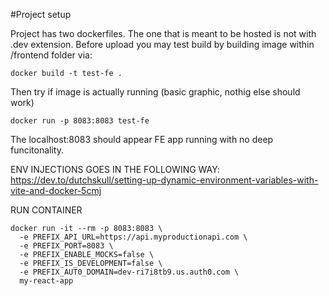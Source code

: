 #Project setup

Project has two dockerfiles. The one that is meant to be hosted is not with .dev extension.
Before upload you may test build by building image within /frontend folder via:

```
docker build -t test-fe .
```

Then try if image is actually running (basic graphic, nothig else should work)

```
docker run -p 8083:8083 test-fe
```

The localhost:8083 should appear FE app running with no deep funcitonality.

ENV INJECTIONS GOES IN THE FOLLOWING WAY: https://dev.to/dutchskull/setting-up-dynamic-environment-variables-with-vite-and-docker-5cmj

RUN CONTAINER

```
docker run -it --rm -p 8083:8083 \
  -e PREFIX_API_URL=https://api.myproductionapi.com \
  -e PREFIX_PORT=8083 \
  -e PREFIX_ENABLE_MOCKS=false \
  -e PREFIX_IS_DEVELOPMENT=false \
  -e PREFIX_AUT0_DOMAIN=dev-ri7i8tb9.us.auth0.com \
  my-react-app
```
